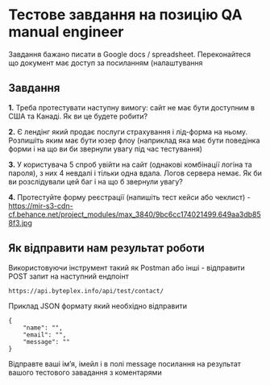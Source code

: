 # Тестове завдання на позицію QA manual engineer 

Завдання бажано писати в Google docs / spreadsheet. Переконайтеся що документ має доступ за посиланням (налаштування 

## Завдання
**1.** Треба протестувати наступну вимогу: сайт не має бути доступним в США та Канаді. Як ви це будете робити?

**2.** Є лендінг який продає послуги страхування і лід-форма на ньому. Розпишіть яким має бути юзер флоу (наприклад яка має бути поведінка форми і на що ви би звернули увагу під час тестування)

**3.** У користувача 5 спроб увійти на сайт (однакові комбінації логіна та пароля), з них 4 невдалі і тільки одна вдала. Логов сервера немає. Як би ви розслідували цей баг і на що б звернули увагу?

**4.** Протестуйте форму реєстрації (напишіть тест кейси або чеклист) - https://mir-s3-cdn-cf.behance.net/project_modules/max_3840/9bc6cc174021499.649aa3db858f3.jpg

## Як відправити нам результат роботи

Використовуючи інструмент такий як Postman або інші - відправити POST запит на наступний ендпоінт

```plaintext
https://api.byteplex.info/api/test/contact/
```

Приклад JSON формату який необхідно відправити

```plaintext
{
    "name": "",
    "email": "",
    "message": ""
}
```

Відправте ваші імʼя, імейл і в полі message посилання на результат вашого тестового завадання з коментарями

